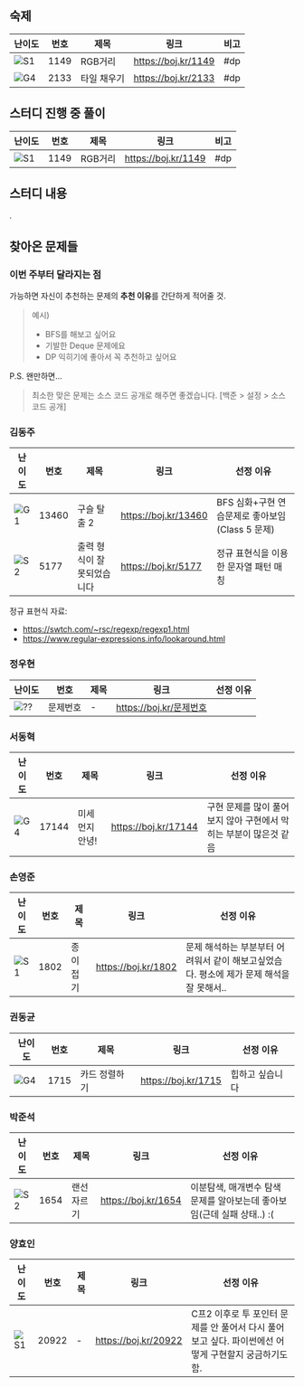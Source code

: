 ## 숙제

| 난이도 | 번호 | 제목        | 링크                  | 비고 |
| ------ | ---- | ----------- | --------------------- | ---- |
| ![S1]  | 1149 | RGB거리     | <https://boj.kr/1149> | #dp  |
| ![G4]  | 2133 | 타일 채우기 | <https://boj.kr/2133> | #dp  |

## 스터디 진행 중 풀이

| 난이도 | 번호 | 제목    | 링크                  | 비고 |
| ------ | ---- | ------- | --------------------- | ---- |
| ![S1]  | 1149 | RGB거리 | <https://boj.kr/1149> | #dp  |

## 스터디 내용

.

## 찾아온 문제들

### 이번 주부터 달라지는 점

가능하면 자신이 추천하는 문제의 **추천 이유**를 간단하게 적어줄 것.

> 예시)
>
> * BFS를 해보고 싶어요
> * 기발한 Deque 문제에요
> * DP 익히기에 좋아서 꼭 추천하고 싶어요

P.S. 왠만하면...

> 최소한 맞은 문제는 소스 코드 공개로 해주면 좋겠습니다. [백준 > 설정 > 소스 코드 공개]

### 김동주

| 난이도 | 번호  | 제목                       | 링크                   | 선정 이유                                        |
| ------ | ----- | -------------------------- | ---------------------- | ------------------------------------------------ |
| ![G1]  | 13460 | 구슬 탈출 2                | <https://boj.kr/13460> | BFS 심화+구현 연습문제로 좋아보임 (Class 5 문제) |
| ![S2]  | 5177  | 출력 형식이 잘못되었습니다 | <https://boj.kr/5177>  | 정규 표현식을 이용한 문자열 패턴 매칭            |

정규 표현식 자료:

-   https://swtch.com/~rsc/regexp/regexp1.html
-   https://www.regular-expressions.info/lookaround.html

### 정우현

| 난이도 | 번호     | 제목 | 링크                      | 선정 이유 |
| ------ | -------- | ---- | ------------------------- | --------- |
| ![??]  | 문제번호 | -    | <https://boj.kr/문제번호> |           |

### 서동혁

| 난이도 | 번호     | 제목 | 링크                      | 선정 이유 |
| ------ | -------- | ---- | ------------------------- | --------- |
| ![G4]  | 17144| 미세먼지 안녕!   | <https://boj.kr/17144> | 구현 문제를 많이 풀어보지 않아 구현에서 막히는 부분이 많은것 같음   |

### 손영준

| 난이도 | 번호     | 제목 | 링크                      | 선정 이유 |
| ------ | -------- | ---- | ------------------------- | --------- |
| ![S1]  | 1802 | 종이 접기    | <https://boj.kr/1802> | 문제 해석하는 부분부터 어려워서 같이 해보고싶었슴다. 평소에 제가 문제 해석을 잘 못해서..|

### 권동균

| 난이도 | 번호     | 제목 | 링크                      | 선정 이유 |
| ------ | -------- | ---- | ------------------------- | --------- |
| ![G4]  | 1715 | 카드 정렬하기 | <https://boj.kr/1715> |  힙하고 싶습니다 |

### 박준석

| 난이도 | 번호     | 제목 | 링크                      | 선정 이유 |
| ------ | -------- | ---- | ------------------------- | --------- |
| ![S2]  | 1654 | 랜선 자르기   | <https://boj.kr/1654> | 이분탐색, 매개변수 탐색 문제를 알아보는데 좋아보임(근데 실패 상태..) :( |

### 양효인

| 난이도 | 번호     | 제목 | 링크                      | 선정 이유 |
| ------ | -------- | ---- | ------------------------- | --------- |
| ![S1]  | 20922 | -    | <https://boj.kr/20922> | C프2 이후로 투 포인터 문제를 안 풀어서 다시 풀어보고 싶다. 파이썬에선 어떻게 구현할지 궁금하기도 함. |

<!-- solved.ac 문제 난이도 별 태그 이미지 -->

[P1]: https://d2gd6pc034wcta.cloudfront.net/tier/20.svg
[P2]: https://d2gd6pc034wcta.cloudfront.net/tier/19.svg
[P3]: https://d2gd6pc034wcta.cloudfront.net/tier/18.svg
[P4]: https://d2gd6pc034wcta.cloudfront.net/tier/17.svg
[P5]: https://d2gd6pc034wcta.cloudfront.net/tier/16.svg
[G1]: https://d2gd6pc034wcta.cloudfront.net/tier/15.svg
[G2]: https://d2gd6pc034wcta.cloudfront.net/tier/14.svg
[G3]: https://d2gd6pc034wcta.cloudfront.net/tier/13.svg
[G4]: https://d2gd6pc034wcta.cloudfront.net/tier/12.svg
[G5]: https://d2gd6pc034wcta.cloudfront.net/tier/11.svg
[S1]: https://d2gd6pc034wcta.cloudfront.net/tier/10.svg
[S2]: https://d2gd6pc034wcta.cloudfront.net/tier/9.svg
[S3]: https://d2gd6pc034wcta.cloudfront.net/tier/8.svg
[S4]: https://d2gd6pc034wcta.cloudfront.net/tier/7.svg
[S5]: https://d2gd6pc034wcta.cloudfront.net/tier/6.svg
[??]: https://d2gd6pc034wcta.cloudfront.net/tier/0.svg
